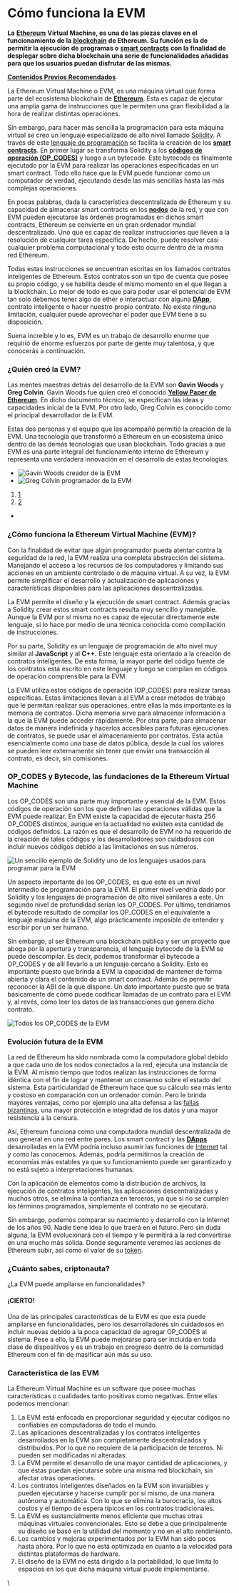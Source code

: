 # Cómo funciona la EVM

**La** [**Ethereum**](https://academy.bit2me.com/que-es-optimism/) **Virtual Machine, es una de las piezas claves en el funcionamiento de la** [**blockchain**](https://academy.bit2me.com/que-es-un-nodo-ethereum-2-0/) **de Ethereum. Su función es la de permitir la ejecución de programas o** [**smart contracts**](https://academy.bit2me.com/que-son-los-smart-contracts/) **con la finalidad de desplegar sobre dicha blockchain una serie de funcionalidades añadidas para que los usuarios puedan disfrutar de las mismas.**

[**Contenidos Previos Recomendados**](https://academy.bit2me.com/que-es-ethereum-virtual-machine-evm/#723916656c4e51201)

La Ethereum Virtual Machine o EVM, es una máquina virtual que forma parte del ecosistema blockchain de [**Ethereum**](https://academy.bit2me.com/que-es-ethereum-eth-criptomoneda/). Esta es capaz de ejecutar una amplia gama de instrucciones que le permiten una gran flexibilidad a la hora de realizar distintas operaciones.

Sin embargo, para hacer más sencilla la programación para esta máquina virtual se creo un lenguaje especializado de alto nivel llamado [Solidity](https://solidity-es.readthedocs.io/es/latest/). A través de este [lenguaje de programación](https://academy.bit2me.com/top-5-de-lenguajes-de-programacion-de-smart-contracts/) se facilita la creación de los [**smart contracts**](https://academy.bit2me.com/que-son-los-smart-contracts/). En primer lugar se transforma Solidity a los [**códigos de operación (OP\_CODES)**](https://es.wikipedia.org/wiki/C%C3%B3digo\_de\_operaci%C3%B3n) y luego a un bytecode. Este bytecode es finalmente ejecutado por la EVM para realizar las operaciones especificadas en un smart contract. Todo ello hace que la EVM puede funcionar como un computador de verdad, ejecutando desde las más sencillas hasta las más complejas operaciones.

En pocas palabras, dada la característica descentralizada de Ethereum y su capacidad de almacenar smart contracts en los [**nodos**](https://academy.bit2me.com/que-es-un-nodo/) de la red, y que con EVM pueden ejecutarse las órdenes programadas en dichos smart contracts, Ethereum se convierte en un gran ordenador mundial descentralizado. Uno que es capaz de realizar instrucciones que lleven a la resolución de cualquier tarea específica. De hecho, puede resolver casi cualquier problema computacional y todo esto ocurre dentro de la misma red Ethereum.

Todas estas instrucciones se encuentran escritas en los llamados contratos inteligentes de Ethereum.  Estos contratos son un tipo de cuenta que posee su propio código, y se habilita desde el mismo momento en el que llegan a la blockchain. Lo mejor de todo es que para poder usar el potencial de EVM tan solo debemos tener algo de ether e interactuar con alguna [**DApp**](https://academy.bit2me.com/que-son-las-dapps/), contrato inteligente o hacer nuestro propio contrato. No existe ninguna limitación, cualquier puede aprovechar el poder que EVM tiene a su disposición.

Suena increíble y lo es, EVM es un trabajo de desarrollo enorme que requirió de enorme esfuerzos por parte de gente muy talentosa, y que conocerás a continuación.

### ¿Quién creó la EVM?

Las mentes maestras detrás del desarrollo de la EVM son **Gavin Woods** y **Greg Colvin**. Gavin Woods fue quien creó el conocido [**Yellow Paper de Ethereum**](https://ethereum.github.io/yellowpaper/paper.pdf). En dicho documento técnico, se especifican las ideas y capacidades inicial de la EVM. Por otro lado, Greg Colvin es conocido como el principal desarrollador de la EVM.

Estas dos personas y el equipo que las acompañó permitió la creación de la EVM. Una tecnología que transformó a Ethereum en un ecosistema único dentro de las demás tecnologías que usan blockchain. Todo gracias a que EVM es una parte integral del funcionamiento interno de Ethereum y representa una verdadera innovación en el desarrollo de estas tecnologías.

* ![Gavin Woods creador de la EVM](https://academy.bit2me.com/wp-content/uploads/2019/11/gavin-woods.webp)
* ![Greg Colvin programador de la EVM](https://academy.bit2me.com/wp-content/uploads/2019/11/greg-colvin.webp)

1. [1](https://academy.bit2me.com/que-es-ethereum-virtual-machine-evm/)
2. [2](https://academy.bit2me.com/que-es-ethereum-virtual-machine-evm/)

*

### ¿Cómo funciona la Ethereum Virtual Machine (EVM)?

Con la finalidad de evitar que algún programador pueda atentar contra la seguridad de la red, la EVM realiza una completa abstracción del sistema. Manejando el acceso a los recursos de los computadores y limitando sus acciones en un ambiente controlado o de máquina virtual. A su vez, la EVM permite simplificar el desarrollo y actualización de aplicaciones y características disponibles para las aplicaciones descentralizadas.

La EVM permite el diseño y la ejecución de smart contract. Además gracias a Solidity crear estos smart contracts resulta muy sencillo y manejable. Aunque la EVM por sí misma no es capaz de ejecutar directamente este lenguaje, si lo hace por medio de una técnica conocida como compilación de instrucciones.

Por su parte, Solidity es un lenguaje de programación de alto nivel  muy similar al **JavaScript** y al **C++.** Este lenguaje está orientado a la creación de contratos inteligentes. De esta forma, la mayor parte del código fuente de los contratos está escrito en este lenguaje y luego se compilan en códigos de operación comprensible para la EVM.

La EVM utiliza estos códigos de operación (OP\_CODES) para realizar tareas específicas. Estas limitaciones llevan a al EVM a crear métodos de trabajo que le permitan realizar sus operaciones, entre ellas la más importante es la memoria de contratos. Dicha memoria sirve para almacenar información a la que la EVM puede acceder rápidamente. Por otra parte, para almacenar datos de manera indefinida y hacerlos accesibles para futuras ejecuciones de contratos, se puede usar el almacenamiento por contratos. Esta actúa esencialmente como una base de datos pública, desde la cual los valores se pueden leer externamente sin tener que enviar una transacción al contrato, es decir, sin comisiones.

### OP\_CODES y Bytecode, las fundaciones de la Ethereum Virtual Machine

Los OP\_CODES son una parte muy importante y esencial de la EVM. Estos códigos de operación son los que definen las operaciones válidas que la EVM puede realizar. En EVM existe la capacidad de ejecutar hasta 256 OP\_CODES distintos, aunque en la actualidad no existen esta cantidad de códigos definidos. La razón es que el desarrollo de EVM no ha requerido de la creación de tales códigos y los desarrolladores son cuidadosos con incluir nuevos códigos debido a las limitaciones en sus números.

![Un sencillo ejemplo de Solidity uno de los lenguajes usados para programar para la EVM](https://academy.bit2me.com/wp-content/uploads/2019/11/ejemplo-de-solidity.webp)

Un aspecto importante de los OP\_CODES, es que este es un nivel intermedio de programación para la EVM. El primer nivel vendría dado por Solidity y los lenguajes de programación de alto nivel similares a este. Un segundo nivel de profundidad serían los OP\_CODES. Por último, tendríamos el bytecode resultado de compilar los OP\_CODES en el equivalente a lenguaje máquina de la EVM, algo prácticamente imposible de entender y escribir por un ser humano.

Sin embargo, al ser Ethereum una blockchain pública y ser un proyecto que aboga por la apertura y transparencia, el lenguaje bytecode de la EVM se puede descompilar. Es decir, podemos transformar el bytecode a OP\_CODES y de allí llevarlo a un lenguaje cercano a Solidity. Esto es importante puesto que brinda a EVM la capacidad de mantener de forma abierta y clara el contenido de un smart contract. Además de permitir reconocer la ABI de la que dispone. Un dato importante puesto que se trata básicamente de cómo puede codificar llamadas de un contrato para el EVM y, al revés, cómo leer los datos de las transacciones que genera dicho contrato.

![Todos los OP\_CODES de la EVM](https://academy.bit2me.com/wp-content/uploads/2019/11/op-codes-evm.webp)

### Evolución futura de la EVM

La red de Ethereum ha sido nombrada como la computadora global debido a que cada uno de los nodos conectados a la red, ejecuta una instancia de la EVM. Al mismo tiempo que todos realizan las instrucciones de forma idéntica con el fin de lograr y mantener un consenso sobre el estado del sistema. Esta particularidad de Ethereum hace que su cálculo sea más lento y costoso en comparación con un ordenador común. Pero le brinda mayores ventajas, como por ejemplo una alta defensa a las [fallas bizantinas](https://academy.bit2me.com/que-es-falla-bizantina/), una mayor protección e integridad de los datos y una mayor resistencia a la censura.

Así, Ethereum funciona como una computadora mundial descentralizada de uso general en una red entre pares. Los smart contract y las [**DApps**](https://academy.bit2me.com/que-son-las-dapps/) desarrolladas en la EVM podría incluso asumir las funciones de [Internet](https://academy.bit2me.com/que-es-helium-hnt/) tal y como las conocemos. Además, podría permitirnos la creación de economías más estables ya que su funcionamiento puede ser garantizado y no está sujeto a interpretaciones humanas.

Con la aplicación de elementos como la distribución de archivos, la ejecución de contratos inteligentes, las aplicaciones descentralizadas y muchos otros, se elimina la confianza en terceros, ya que si no se cumplen los términos programados, simplemente el contrato no se ejecutará.

Sin embargo, podemos comparar su nacimiento y desarrollo con la Internet de los años 90. Nadie tiene idea lo que traerá en el futuro. Pero sin duda alguna, la EVM evolucionará con el tiempo y le permitirá a la red convertirse en una mucho más sólida. Donde seguramente veremos las acciones de Ethereum subir, así como el valor de su [token](https://academy.bit2me.com/que-es-near-protocol/).

### ¿Cuánto sabes, criptonauta?

¿La EVM puede ampliarse en funcionalidades?

#### ¡CIERTO!

Una de las principales características de la EVM es que esta puede ampliarse en funcionalidades, pero los desarrolladores sin cuidadosos en incluir nuevas debido a la poca capacidad de agregar OP\_CODES al sistema. Pese a ello, la EVM puede mejorarse para ser incluida en toda clase de dispositivos y es un trabajo en progreso dentro de la comunidad Ethereum con el fin de masificar aún más su uso.

### Característica de las EVM

La Ethereum Virtual Machine es un software que posee muchas características o cualidades tanto positivas como negativas. Entre ellas podemos mencionar:

1. La EVM está enfocada en proporcionar seguridad y ejecutar códigos no confiables en computadoras de todo el mundo.
2. Las aplicaciones descentralizadas y los contratos inteligentes desarrollados en la EVM son completamente descentralizados y distribuidos. Por lo que no requiere de la participación de terceros. Ni pueden ser modificadas ni alteradas.
3. La EVM permite el desarrollo de una mayor cantidad de aplicaciones, y que éstas puedan ejecutarse sobre una misma red blockchain, sin afectar otras operaciones.
4. Los contratos inteligentes diseñados en la EVM son invariables y pueden ejecutarse y hacerse cumplir por sí mismo, de una manera autónoma y automática. Con lo que se elimina la burocracia, los altos costos y el tiempo de espera típicos en los contratos tradicionales.
5. La EVM es sustancialmente menos eficiente que muchas otras máquinas virtuales convencionales. Esto se debe a que principalmente su diseño se basó en la utilidad del momento y no en el alto rendimiento.
6. Los cambios y mejoras experimentados por la EVM han sido pocos hasta ahora. Por lo que no está optimizada en cuanto a la velocidad para distintas plataformas de hardware.
7. El diseño de la EVM no está dirigido a la portabilidad, lo que limita lo espacios en los que dicha máquina virtual puede implementarse.



\
